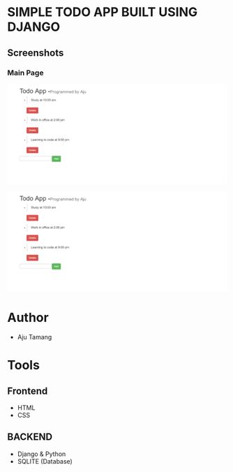 # SIMPLE TODO APP BUILT USING DJANGO

## Screenshots

### Main Page
![alt text](/screenshots/todo.png)

![alt text](/screenshots/todo.png)

# Author
- Aju Tamang


# Tools
## Frontend
- HTML
- CSS

## BACKEND
- Django & Python
- SQLITE (Database)